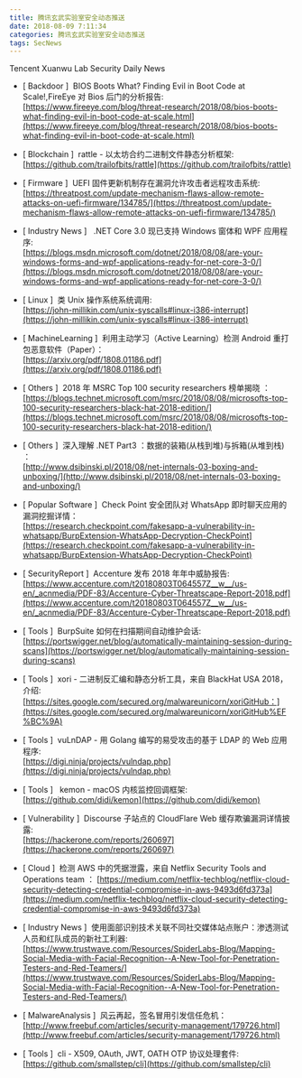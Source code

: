 ```yaml
---
title: 腾讯玄武实验室安全动态推送
date: 2018-08-09 7:11:34
categories: 腾讯玄武实验室安全动态推送
tags: SecNews
---
```


Tencent Xuanwu Lab Security Daily News  
* [ Backdoor ]  BIOS Boots What? Finding Evil in Boot Code at Scale!,FireEye 对 Bios 后门的分析报告:   
[https://www.fireeye.com/blog/threat-research/2018/08/bios-boots-what-finding-evil-in-boot-code-at-scale.html](https://www.fireeye.com/blog/threat-research/2018/08/bios-boots-what-finding-evil-in-boot-code-at-scale.html)  

* [ Blockchain ]  rattle - 以太坊合约二进制文件静态分析框架:   
[https://github.com/trailofbits/rattle](https://github.com/trailofbits/rattle)  

* [ Firmware ]  UEFI 固件更新机制存在漏洞允许攻击者远程攻击系统:   
[https://threatpost.com/update-mechanism-flaws-allow-remote-attacks-on-uefi-firmware/134785/](https://threatpost.com/update-mechanism-flaws-allow-remote-attacks-on-uefi-firmware/134785/)  

* [ Industry News ]   .NET Core 3.0 现已支持 Windows 窗体和 WPF 应用程序:   
[https://blogs.msdn.microsoft.com/dotnet/2018/08/08/are-your-windows-forms-and-wpf-applications-ready-for-net-core-3-0/](https://blogs.msdn.microsoft.com/dotnet/2018/08/08/are-your-windows-forms-and-wpf-applications-ready-for-net-core-3-0/)  

* [ Linux ]  类 Unix 操作系统系统调用:   
[https://john-millikin.com/unix-syscalls#linux-i386-interrupt](https://john-millikin.com/unix-syscalls#linux-i386-interrupt)  

* [ MachineLearning ]  利用主动学习（Active Learning）检测 Android 重打包恶意软件（Paper）：   
[https://arxiv.org/pdf/1808.01186.pdf](https://arxiv.org/pdf/1808.01186.pdf)  

* [ Others ]  2018 年 MSRC Top 100 security researchers 榜单揭晓 ：   
[https://blogs.technet.microsoft.com/msrc/2018/08/08/microsofts-top-100-security-researchers-black-hat-2018-edition/](https://blogs.technet.microsoft.com/msrc/2018/08/08/microsofts-top-100-security-researchers-black-hat-2018-edition/)  

* [ Others ]  深入理解 .NET Part3 ：数据的装箱(从栈到堆)与拆箱(从堆到栈) ：   
[http://www.dsibinski.pl/2018/08/net-internals-03-boxing-and-unboxing/](http://www.dsibinski.pl/2018/08/net-internals-03-boxing-and-unboxing/)  

* [ Popular Software ]  Check Point 安全团队对 WhatsApp 即时聊天应用的漏洞挖掘详情：   
[https://research.checkpoint.com/fakesapp-a-vulnerability-in-whatsapp/BurpExtension-WhatsApp-Decryption-CheckPoint](https://research.checkpoint.com/fakesapp-a-vulnerability-in-whatsapp/BurpExtension-WhatsApp-Decryption-CheckPoint)  

* [ SecurityReport ]  Accenture 发布 2018 年年中威胁报告:   
[https://www.accenture.com/t20180803T064557Z__w__/us-en/_acnmedia/PDF-83/Accenture-Cyber-Threatscape-Report-2018.pdf](https://www.accenture.com/t20180803T064557Z__w__/us-en/_acnmedia/PDF-83/Accenture-Cyber-Threatscape-Report-2018.pdf)  

* [ Tools ]  BurpSuite 如何在扫描期间自动维护会话:   
[https://portswigger.net/blog/automatically-maintaining-session-during-scans](https://portswigger.net/blog/automatically-maintaining-session-during-scans)  

* [ Tools ]  xori - 二进制反汇编和静态分析工具，来自 BlackHat USA 2018，介绍:   
[https://sites.google.com/secured.org/malwareunicorn/xoriGitHub：](https://sites.google.com/secured.org/malwareunicorn/xoriGitHub%EF%BC%9A)  

* [ Tools ]  vuLnDAP - 用 Golang 编写的易受攻击的基于 LDAP 的 Web 应用程序:   
[https://digi.ninja/projects/vulndap.php](https://digi.ninja/projects/vulndap.php)  

* [ Tools ]   kemon - macOS 内核监控回调框架:   
[https://github.com/didi/kemon](https://github.com/didi/kemon)  

* [ Vulnerability ]  Discourse 子站点的 CloudFlare Web 缓存欺骗漏洞详情披露:   
[https://hackerone.com/reports/260697](https://hackerone.com/reports/260697)  

* [ Cloud ]  检测 AWS 中的凭据泄露，来自 
Netflix Security Tools and Operations team ： 
[https://medium.com/netflix-techblog/netflix-cloud-security-detecting-credential-compromise-in-aws-9493d6fd373a](https://medium.com/netflix-techblog/netflix-cloud-security-detecting-credential-compromise-in-aws-9493d6fd373a)  

* [ Industry News ]  使用面部识别技术关联不同社交媒体站点账户：渗透测试人员和红队成员的新社工利器: 
[https://www.trustwave.com/Resources/SpiderLabs-Blog/Mapping-Social-Media-with-Facial-Recognition--A-New-Tool-for-Penetration-Testers-and-Red-Teamers/](https://www.trustwave.com/Resources/SpiderLabs-Blog/Mapping-Social-Media-with-Facial-Recognition--A-New-Tool-for-Penetration-Testers-and-Red-Teamers/)  

* [ MalwareAnalysis ]  风云再起，签名冒用引发信任危机： 
[http://www.freebuf.com/articles/security-management/179726.html](http://www.freebuf.com/articles/security-management/179726.html)  

* [ Tools ]  cli - X509, OAuth, JWT, OATH OTP 协议处理套件: 
[https://github.com/smallstep/cli](https://github.com/smallstep/cli)  

